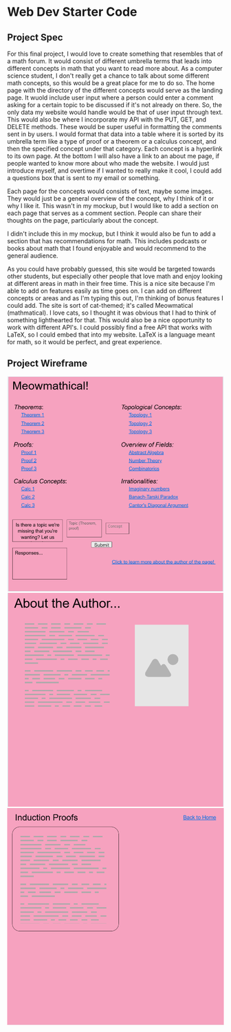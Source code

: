 # Web Dev Starter Code

## Project Spec

For this final project, I would love to create something that resembles that of a math forum. It would consist of different umbrella terms that leads into different concepts in math that you want to read more about. As a computer science student, I don't really get a chance to talk about some different math concepts, so this would be a great place for me to do so. The home page with the directory of the different concepts would serve as the landing page. It wuold include user input where a person could enter a comment asking for a certain topic to be discussed if it's not already on there. So, the only data my website would handle would be that of user input through text. This would also be where I incorporate my API with the PUT, GET, and DELETE methods. These would be super useful in formatting the comments sent in by users. I would format that data into a table where it is sorted by its umbrella term like a type of proof or a theorem or a calculus concept, and then the specified concept under that category. Each concept is a hyperlink to its own page. At the bottom I will also have a link to an about me page, if people wanted to know more about who made the website. I would just introduce myself, and overtime if I wanted to really make it cool, I could add a questions box that is sent to my email or something. 

Each page for the concepts would consists of text, maybe some images. They would just be a general overview of the concept, why I think of it or why I like it. This wasn't in my mockup, but I would like to add a section on each page that serves as a comment section. People can share their thoughts on the page, particularly about the concept. 

I didn't include this in my mockup, but I think it would also be fun to add a section that has recommendations for math. This includes podcasts or books about math that I found enjoyable and would recommend to the general audience.

As you could have probably guessed, this site would be targeted towards other students, but especially other people that love math and enjoy looking at different areas in math in their free time. This is a nice site because I'm able to add on features easily as time goes on. I can add on different concepts or areas and as I'm typing this out, I'm thinking of bonus features I could add. The site is sort of cat-themed; it's called Meowmatical (mathmatical). I love cats, so I thought it was obvious that I had to think of something lighthearted for that. This would also be a nice opportunity to work with different API's. I could possibly find a free API that works with LaTeX, so I could embed that into my website. LaTeX is a language meant for math, so it would be perfect, and great experience.  

## Project Wireframe

![wireframe](homePage.png)
![wirefram](AboutMe.png)
![wireframe](ProofPage.png)
